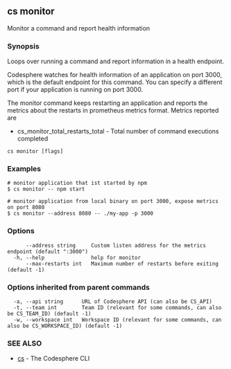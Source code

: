 ## cs monitor

Monitor a command and report health information

### Synopsis

Loops over running a command and report information in a health endpoint.

Codesphere watches for health information of an application on port 3000, which is the default endpoint for this command.
You can specify a different port if your application is running on port 3000.

The monitor command keeps restarting an application and reports the metrics about the restarts in prometheus metrics format.
Metrics reported are
* cs_monitor_total_restarts_total - Total number of command executions completed

```
cs monitor [flags]
```

### Examples

```
# monitor application that ist started by npm
$ cs monitor -- npm start

# monitor application from local binary on port 3000, expose metrics on port 8080
$ cs monitor --address 8080 -- ./my-app -p 3000 
```

### Options

```
      --address string     Custom listen address for the metrics endpoint (default ":3000")
  -h, --help               help for monitor
      --max-restarts int   Maximum number of restarts before exiting (default -1)
```

### Options inherited from parent commands

```
  -a, --api string      URL of Codesphere API (can also be CS_API)
  -t, --team int        Team ID (relevant for some commands, can also be CS_TEAM_ID) (default -1)
  -w, --workspace int   Workspace ID (relevant for some commands, can also be CS_WORKSPACE_ID) (default -1)
```

### SEE ALSO

* [cs](cs.md)	 - The Codesphere CLI

